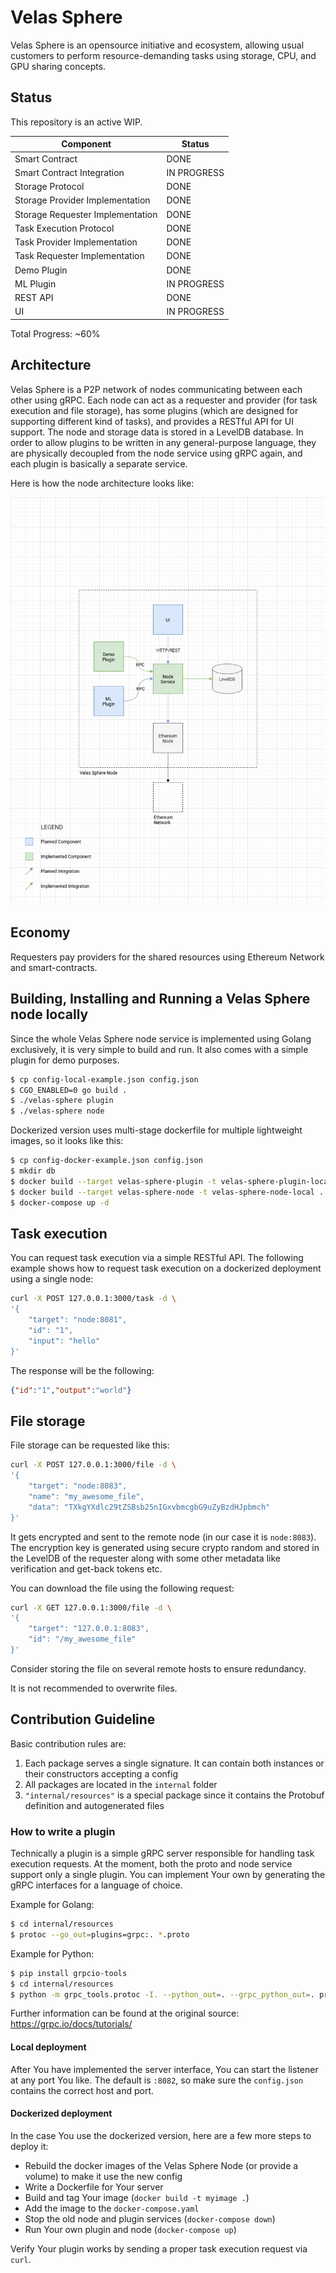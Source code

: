 # Velas Sphere

Velas Sphere is an opensource initiative and ecosystem, allowing usual customers to perform resource-demanding tasks using storage, CPU, and GPU sharing concepts.

## Status

This repository is an active WIP.

| Component                        | Status      |
|----------------------------------|-------------|
| Smart Contract                   | DONE        |
| Smart Contract Integration       | IN PROGRESS |
| Storage Protocol                 | DONE        |
| Storage Provider Implementation  | DONE        |
| Storage Requester Implementation | DONE        |
| Task Execution Protocol          | DONE        |
| Task Provider Implementation     | DONE        |
| Task Requester Implementation    | DONE        |
| Demo Plugin                      | DONE        |
| ML Plugin                        | IN PROGRESS |
| REST API                         | DONE        |
| UI                               | IN PROGRESS |

Total Progress: ~60%

## Architecture 

Velas Sphere is a P2P network of nodes communicating between each other using gRPC. Each node can act as a requester and provider (for task execution and file storage), has some plugins (which are designed for supporting different kind of tasks), and provides a RESTful API for UI support. The node and storage data is stored in a LevelDB database. In order to allow plugins to be written in any general-purpose language, they are physically decoupled from the node service using gRPC again, and each plugin is basically a separate service.

Here is how the node architecture looks like:

![](assets/velas-sphere-node-architecture-4.0-github.png)

## Economy

Requesters pay providers for the shared resources using Ethereum Network and smart-contracts.

## Building, Installing and Running a Velas Sphere node locally

Since the whole Velas Sphere node service is implemented using Golang exclusively, it is very simple to build and run. It also comes with a simple plugin for demo purposes.

```bash
$ cp config-local-example.json config.json
$ CGO_ENABLED=0 go build .
$ ./velas-sphere plugin
$ ./velas-sphere node
```

Dockerized version uses multi-stage dockerfile for multiple lightweight images, so it looks like this:

``` sh
$ cp config-docker-example.json config.json
$ mkdir db
$ docker build --target velas-sphere-plugin -t velas-sphere-plugin-local .
$ docker build --target velas-sphere-node -t velas-sphere-node-local .
$ docker-compose up -d
```

## Task execution

You can request task execution via a simple RESTful API. The following example shows how to request task execution on a dockerized deployment using a single node:

``` sh 
curl -X POST 127.0.0.1:3000/task -d \
'{
    "target": "node:8081", 
    "id": "1",
    "input": "hello"
}'
```

The response will be the following:

```json
{"id":"1","output":"world"}
```

## File storage

File storage can be requested like this:

```sh
curl -X POST 127.0.0.1:3000/file -d \
'{
    "target": "node:8083",
    "name": "my_awesome_file",
    "data": "TXkgYXdlc29tZSBsb25nIGxvbmcgbG9uZyBzdHJpbmch"
}'
```

It gets encrypted and sent to the remote node (in our case it is `node:8083`). The encryption key is generated using secure crypto random and stored in the LevelDB of the requester along with some other metadata like verification and get-back tokens etc.

You can download the file using the following request:

```sh
curl -X GET 127.0.0.1:3000/file -d \
'{
    "target": "127.0.0.1:8083",
    "id": "/my_awesome_file"
}'
```

Consider storing the file on several remote hosts to ensure redundancy.

It is not recommended to overwrite files.

## Contribution Guideline

Basic contribution rules are:

1. Each package serves a single signature. It can contain both instances or their constructors accepting a config
2. All packages are located in the `internal` folder
3. `"internal/resources"` is a special package since it contains the Protobuf definition and autogenerated files

### How to write a plugin

Technically a plugin is a simple gRPC server responsible for handling task execution requests. At the moment, both the proto and node service support only a single plugin. You can implement Your own by generating the gRPC interfaces for a language of choice.

Example for Golang:

```sh
$ cd internal/resources
$ protoc --go_out=plugins=grpc:. *.proto
```

Example for Python:

```sh
$ pip install grpcio-tools
$ cd internal/resources
$ python -m grpc_tools.protoc -I. --python_out=. --grpc_python_out=. proto.proto
```

Further information can be found at the original source: https://grpc.io/docs/tutorials/

#### Local deployment

After You have implemented the server interface, You can start the listener at any port You like. The default is `:8082`, so make sure the `config.json` contains the correct host and port.

#### Dockerized deployment

In the case You use the dockerized version, here are a few more steps to deploy it:

- Rebuild the docker images of the Velas Sphere Node (or provide a volume) to make it use the new config
- Write a Dockerfile for Your server
- Build and tag Your image (`docker build -t myimage .`)
- Add the image to the `docker-compose.yaml`
- Stop the old node and plugin services (`docker-compose down`)
- Run Your own plugin and node (`docker-compose up`)

Verify Your plugin works by sending a proper task execution request via `curl`.